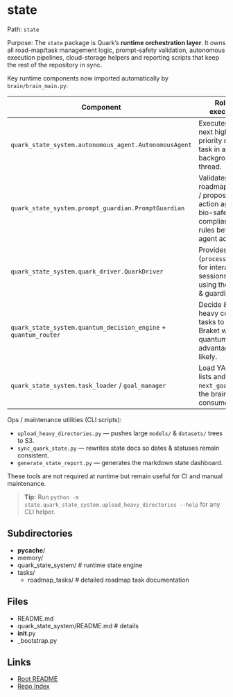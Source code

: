 # state

Path: `state`

Purpose: The `state` package is Quark’s **runtime orchestration layer**.  It owns all
road-map/task management logic, prompt-safety validation, autonomous execution
pipelines, cloud-storage helpers and reporting scripts that keep the rest of the
repository in sync.

Key runtime components now imported automatically by `brain/brain_main.py`:

| Component | Role in execution |
|-----------|------------------|
| `quark_state_system.autonomous_agent.AutonomousAgent` | Executes the next highest-priority roadmap task in a background thread. |
| `quark_state_system.prompt_guardian.PromptGuardian` | Validates each roadmap prompt / proposed action against bio-safety & compliance rules before the agent acts. |
| `quark_state_system.quark_driver.QuarkDriver` | Provides an API (`process_prompt`) for interactive sessions, re-using the agent & guardian. |
| `quark_state_system.quantum_decision_engine` + `quantum_router` | Decide & route heavy compute tasks to AWS Braket when quantum advantage is likely. |
| `quark_state_system.task_loader` / `goal_manager` | Load YAML task lists and expose `next_goal()` for the brain to consume. |

Ops / maintenance utilities (CLI scripts):

* `upload_heavy_directories.py` — pushes large `models/` & `datasets/` trees to S3.
* `sync_quark_state.py` — rewrites state docs so dates & statuses remain consistent.
* `generate_state_report.py` — generates the markdown state dashboard.

These tools are not required at runtime but remain useful for CI and manual
maintenance.

> **Tip:** Run `python -m state.quark_state_system.upload_heavy_directories --help` for any CLI helper.

## Subdirectories
- __pycache__/
- memory/
- quark_state_system/  # runtime state engine
- tasks/
  - roadmap_tasks/  # detailed roadmap task documentation

## Files
- README.md
- quark_state_system/README.md  # details
- __init__.py
- _bootstrap.py

## Links
- [Root README](README.md)
- [Repo Index](repo_index.json)
